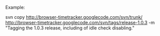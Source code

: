 Example:

svn copy http://browser-timetracker.googlecode.com/svn/trunk/ http://browser-timetracker.googlecode.com/svn/tags/release-1.0.3 -m "Tagging the 1.0.3 release, including of idle check disabling."